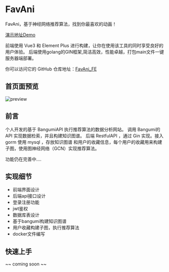 # FavAni

<p> FavAni，基于神经网络推荐算法，找到你最喜欢的动画！</p>

<a href="http://fa.masterkagami.com/" rel="nofollow">演示地址Demo</a>

<p> 前端使用 Vue3 和 Element Plus 进行构建，让你在使用该工具的同时享受良好的用户体验。
    后端使用golang的GIN框架,简洁高效，性能卓越，打包main文件一键服务器端部署。</p>


<p> 你可以访问它的 GitHub 仓库地址：<a href="https://github.com/viogami/FavAni_FE" target="_blank">FavAni_FE</a> </p>

## 首页面预览

![preview](https://github.com/viogami/FavAni_FE/raw/main/public/preview.png)

## 前言
个人开发的基于 BangumiAPI  执行推荐算法的数据分析网站。
调用 Bangumi的 API  实现数据检索，并且构建知识图谱。
后端 RestfulAPI ，通过 Gin  实现。接入 gorm  使用 mysql ，存放知识图谱
和用户的收藏信息，每个用户的收藏用来构建子图，使用图神经网络（GCN）实现推荐算法。

功能仍在完善中....

## 实现细节
 - 前端界面设计
 - 后端api接口设计
 - 登录注册功能
 - jwt鉴权
 - 数据库表设计
 - 基于bangumi构建知识图谱
 - 用户收藏构建子图，执行推荐算法
 - docker文件编写

 ## 快速上手
~~ coming soon ~~


